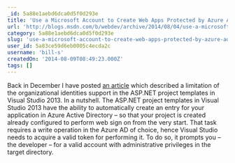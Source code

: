 ```yaml
---
_id: 5a88e1aebd6dca0d5f0d293e
title: 'Use a Microsoft Account to Create Web Apps Protected by Azure AD - With VS2013 Update 3'
url: 'http://blogs.msdn.com/b/webdev/archive/2014/08/04/use-a-microsoft-account-to-create-web-apps-protected-by-azure-ad-with-vs2013-update-3.aspx'
category: 5a88e1aebd6dca0d5f0d293e
slug: 'use-a-microsoft-account-to-create-web-apps-protected-by-azure-ad-with-vs2013-update-3'
user_id: 5a83ce59d6eb0005c4ecda2c
username: 'bill-s'
createdOn: '2014-08-09T08:49:23.000Z'
tags: []
---
```


Back in December I have posted <a href="http://www.cloudidentity.com/blog/2013/12/11/setting-up-an-asp-net-project-with-organizational-authentication-requires-an-organizational-account/">an article</a> which described a limitation of the organizational identities support in the ASP.NET project templates in Visual Studio 2013. In a nutshell. The ASP.NET project templates in Visual Studio 2013 have the ability to automatically create an entry for your application in Azure Active Directory – so that your project is created already configured to perform web sign on from the very start. That task requires a write operation in the Azure AD of choice, hence Visual Studio needs to acquire a valid token for performing it. To do so, it prompts you – the developer – for a valid account with administrative privileges in the target directory.
